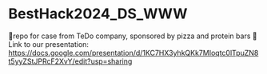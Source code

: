 # BestHack2024_DS_WWW
🥺repo for case from TeDo company, sponsored by pizza and protein bars 🌝
Link to our presentation: https://docs.google.com/presentation/d/1KC7HX3yhkQKk7MIoqtc0lTpuZN8t5yyZStJPRcF2XvY/edit?usp=sharing

